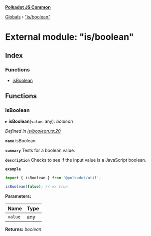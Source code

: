 **[Polkadot JS Common](../README.md)**

[Globals](../globals.md) › ["is/boolean"](_is_boolean_.md)

# External module: "is/boolean"

## Index

### Functions

* [isBoolean](_is_boolean_.md#isboolean)

## Functions

###  isBoolean

▸ **isBoolean**(`value`: any): *boolean*

*Defined in [is/boolean.ts:20](https://github.com/polkadot-js/common/blob/5e494b7/packages/util/src/is/boolean.ts#L20)*

**`name`** isBoolean

**`summary`** Tests for a boolean value.

**`description`** 
Checks to see if the input value is a JavaScript boolean.

**`example`** 
<BR>

```javascript
import { isBoolean } from '@polkadot/util';

isBoolean(false); // => true
```

**Parameters:**

Name | Type |
------ | ------ |
`value` | any |

**Returns:** *boolean*